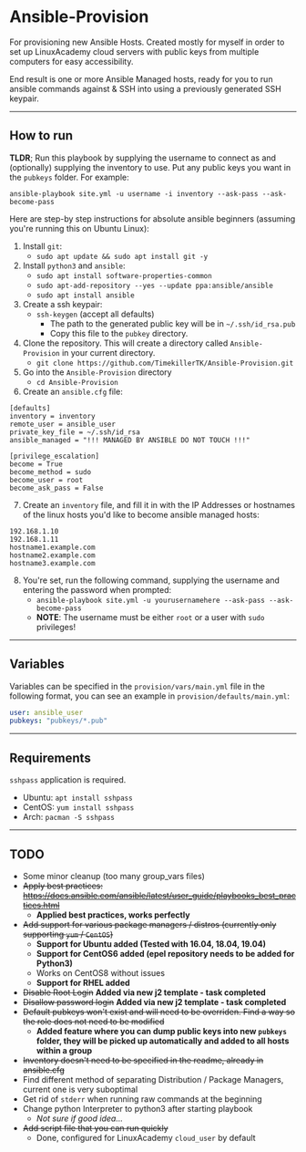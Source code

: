 # Ansible-Provision
For provisioning new Ansible Hosts. Created mostly for myself in order to set up LinuxAcademy cloud servers with public keys from multiple computers for easy accessibility.

End result is one or more Ansible Managed hosts, ready for you to run ansible commands against & SSH into using a previously generated SSH keypair.

---
## How to run
**TLDR**; Run this playbook by supplying the username to connect as and (optionally) supplying the inventory to use. Put any public keys you want in the `pubkeys` folder. For example:
```
ansible-playbook site.yml -u username -i inventory --ask-pass --ask-become-pass
```
Here are step-by step instructions for absolute ansible beginners (assuming you're running this on Ubuntu Linux):
1. Install `git`:
   * `sudo apt update && sudo apt install git -y`
2. Install `python3` and `ansible`:
   * `sudo apt install software-properties-common`
   * `sudo apt-add-repository --yes --update ppa:ansible/ansible`
   * `sudo apt install ansible`
3. Create a ssh keypair:
   * `ssh-keygen` (accept all defaults)
     * The path to the generated public key will be in `~/.ssh/id_rsa.pub`
     * Copy this file to the `pubkey` directory.
4. Clone the repository. This will create a directory called `Ansible-Provision` in your current directory.
   * `git clone https://github.com/TimekillerTK/Ansible-Provision.git`
5. Go into the `Ansible-Provision` directory
   * `cd Ansible-Provision`
6. Create an `ansible.cfg` file:
```
[defaults]
inventory = inventory
remote_user = ansible_user
private_key_file = ~/.ssh/id_rsa
ansible_managed = "!!! MANAGED BY ANSIBLE DO NOT TOUCH !!!"

[privilege_escalation]
become = True
become_method = sudo
become_user = root
become_ask_pass = False
```
7. Create an `inventory` file, and fill it in with the IP Addresses or hostnames of the linux hosts you'd like to become ansible managed hosts:
```
192.168.1.10
192.168.1.11
hostname1.example.com
hostname2.example.com
hostname3.example.com
```
8. You're set, run the following command, supplying the username and entering the password when prompted:
   * `ansible-playbook site.yml -u yourusernamehere --ask-pass --ask-become-pass`
   * **NOTE**: The username must be either `root` or a user with `sudo` privileges!


---
## Variables
Variables can be specified in the `provision/vars/main.yml` file in the following format, you can see an example in `provision/defaults/main.yml`:
```yml
user: ansible_user
pubkeys: "pubkeys/*.pub"
```
---
## Requirements
`sshpass` application is required.
* Ubuntu: `apt install sshpass`
* CentOS: `yum install sshpass`
* Arch: `pacman -S sshpass` 
---
## TODO
* Some minor cleanup (too many group_vars files)
* ~~Apply best practices: https://docs.ansible.com/ansible/latest/user_guide/playbooks_best_practices.html~~
  * **Applied best practices, works perfectly**
* ~~Add support for various package managers / distros (currently only supporting `yum` / `CentOS`)~~
  * **Support for Ubuntu added (Tested with 16.04, 18.04, 19.04)**
  * **Support for CentOS6 added (epel repository needs to be added for Python3)**
  * Works on CentOS8 without issues
  * **Support for RHEL added**
* ~~Disable Root Login~~ **Added via new j2 template - task completed**
* ~~Disallow password login~~ **Added via new j2 template - task completed**
* ~~Default pubkeys won't exist and will need to be overriden. Find a way so the role does not need to be modified~~
  * **Added feature where you can dump public keys into new `pubkeys` folder, they will be picked up automatically and added to all hosts within a group**
* ~~Inventory doesn't need to be specified in the readme, already in ansible.cfg~~
* Find different method of separating Distribution / Package Managers, current one is very suboptimal
* Get rid of `stderr` when running raw commands at the beginning
* Change python Interpreter to python3 after starting playbook
  * _Not sure if good idea..._
* ~~Add script file that you can run quickly~~
  * Done, configured for LinuxAcademy `cloud_user` by default